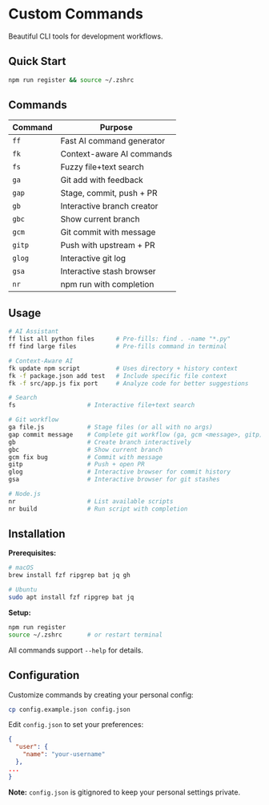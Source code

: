 # Custom Commands

Beautiful CLI tools for development workflows.

## Quick Start

```bash
npm run register && source ~/.zshrc
```

## Commands

| Command | Purpose                       |
| ------- | ----------------------------- |
| `ff`    | Fast AI command generator     |
| `fk`    | Context-aware AI commands     |
| `fs`    | Fuzzy file+text search        |
| `ga`    | Git add with feedback         |
| `gap`   | Stage, commit, push + PR      |
| `gb`    | Interactive branch creator    |
| `gbc`   | Show current branch           |
| `gcm`   | Git commit with message       |
| `gitp`  | Push with upstream + PR       |
| `glog`  | Interactive git log           |
| `gsa`   | Interactive stash browser     |
| `nr`    | npm run with completion       |

## Usage

```bash
# AI Assistant
ff list all python files      # Pre-fills: find . -name "*.py"
ff find large files           # Pre-fills command in terminal

# Context-Aware AI
fk update npm script          # Uses directory + history context
fk -f package.json add test   # Include specific file context
fk -f src/app.js fix port     # Analyze code for better suggestions

# Search
fs                    # Interactive file+text search

# Git workflow
ga file.js            # Stage files (or all with no args)
gap commit message    # Complete git workflow (ga, gcm <message>, gitp)
gb                    # Create branch interactively
gbc                   # Show current branch
gcm fix bug           # Commit with message
gitp                  # Push + open PR
glog                  # Interactive browser for commit history
gsa                   # Interactive browser for git stashes

# Node.js
nr                    # List available scripts
nr build              # Run script with completion
```

## Installation

**Prerequisites:**

```bash
# macOS
brew install fzf ripgrep bat jq gh

# Ubuntu
sudo apt install fzf ripgrep bat jq
```

**Setup:**

```bash
npm run register
source ~/.zshrc       # or restart terminal
```

All commands support `--help` for details.

## Configuration

Customize commands by creating your personal config:

```bash
cp config.example.json config.json
```

Edit `config.json` to set your preferences:

```json
{
  "user": {
    "name": "your-username"
  },
...
}
```

**Note:** `config.json` is gitignored to keep your personal settings private.

